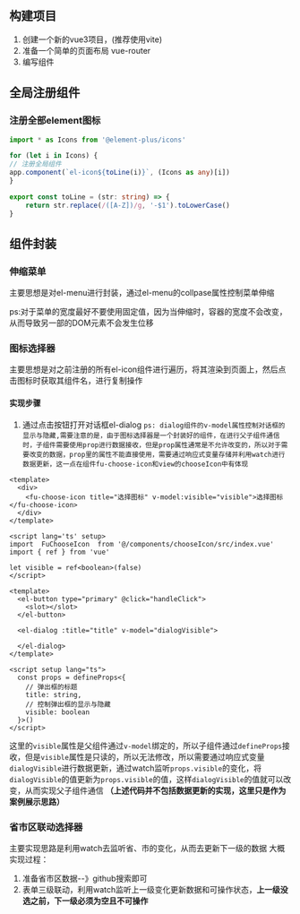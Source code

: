 ## 构建项目
1. 创建一个新的vue3项目，(推荐使用vite)
2. 准备一个简单的页面布局 vue-router
3. 编写组件

## 全局注册组件
### 注册全部element图标
```ts
import * as Icons from '@element-plus/icons'

for (let i in Icons) {
// 注册全局组件
app.component(`el-icon${toLine(i)}`, (Icons as any)[i])
}

export const toLine = (str: string) => {
    return str.replace(/([A-Z])/g, '-$1').toLowerCase()
}
```

## 组件封装
### 伸缩菜单
主要思想是对el-menu进行封装，通过el-menu的collpase属性控制菜单伸缩

ps:对于菜单的宽度最好不要使用固定值，因为当伸缩时，容器的宽度不会改变，从而导致另一部的DOM元素不会发生位移


### 图标选择器
主要思想是对之前注册的所有el-icon组件进行遍历，将其渲染到页面上，然后点击图标时获取其组件名，进行复制操作
#### 实现步骤
1. 通过点击按钮打开对话框el-dialog `ps: dialog组件的v-model属性控制对话框的显示与隐藏,需要注意的是，由于图标选择器是一个封装好的组件，在进行父子组件通信时，子组件需要使用prop进行数据接收，但是prop属性通常是不允许改变的，所以对于需要改变的数据，prop里的属性不能直接使用，需要通过响应式变量存储并利用watch进行数据更新，这一点在组件fu-choose-icon和view的chooseIcon中有体现`
```vue
<template>
  <div>
    <fu-choose-icon title="选择图标" v-model:visible="visible">选择图标</fu-choose-icon>
  </div>
</template>

<script lang='ts' setup>
import  FuChooseIcon  from '@/components/chooseIcon/src/index.vue'
import { ref } from 'vue'

let visible = ref<boolean>(false)
</script>
```
```vue
<template>
  <el-button type="primary" @click="handleClick">
    <slot></slot>
  </el-button>

  <el-dialog :title="title" v-model="dialogVisible">
    
  </el-dialog>
</template>

<script setup lang="ts">
  const props = defineProps<{
    // 弹出框的标题
    title: string,
    // 控制弹出框的显示与隐藏
    visible: boolean
  }>()
</script>
```
这里的`visible`属性是父组件通过`v-model`绑定的，所以子组件通过`defineProps`接收，但是`visible`属性是只读的，所以无法修改，所以需要通过响应式变量`dialogVisible`进行数据更新，通过watch监听`props.visible`的变化，将`dialogVisible`的值更新为`props.visible`的值，这样`dialogVisible`的值就可以改变，从而实现父子组件通信 **（上述代码并不包括数据更新的实现，这里只是作为案例展示思路）**

### 省市区联动选择器
主要实现思路是利用watch去监听省、市的变化，从而去更新下一级的数据
大概实现过程：
1. 准备省市区数据--》github搜索即可
2. 表单三级联动，利用watch监听上一级变化更新数据和可操作状态，**上一级没选之前，下一级必须为空且不可操作**
